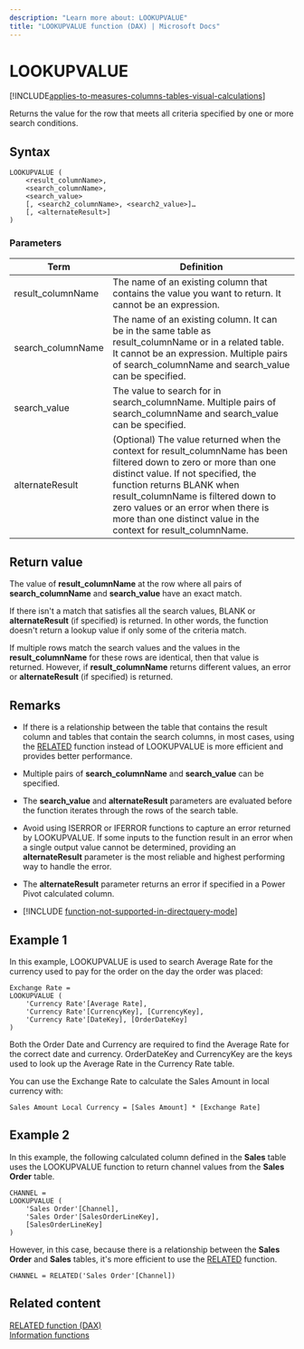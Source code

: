 ```yaml
---
description: "Learn more about: LOOKUPVALUE"
title: "LOOKUPVALUE function (DAX) | Microsoft Docs"
---
```

# LOOKUPVALUE

[!INCLUDE[applies-to-measures-columns-tables-visual-calculations](includes/applies-to-measures-columns-tables-visual-calculations.md)]

Returns the value for the row that meets all criteria specified by one or more search conditions.

## Syntax

```dax
LOOKUPVALUE (
    <result_columnName>,
    <search_columnName>,
    <search_value>
    [, <search2_columnName>, <search2_value>]…
    [, <alternateResult>]
)
```

### Parameters

|Term|Definition|
|--------|--------------|
| result_columnName  |  The name of an existing column that contains the value you want to return.  It cannot be an expression. |
| search_columnName  | The name of an existing column. It can be in the same table as result_columnName or in a related table. It cannot be an expression. Multiple pairs of search_columnName and search_value can be specified. |
| search_value | The value to search for in search_columnName. Multiple pairs of search_columnName and search_value can be specified. |
| alternateResult | (Optional) The value returned when the context for result_columnName has been filtered down to zero or more than one distinct value. If not specified, the function returns BLANK when result_columnName is filtered down to zero values or an error when there is more than one distinct value in the context for result_columnName. |

## Return value

The value of **result_columnName** at the row where all pairs of **search_columnName** and **search_value** have an exact match.

If there isn't a match that satisfies all the search values, BLANK or **alternateResult** (if specified) is returned. In other words, the function doesn't return a lookup value if only some of the criteria match.

If multiple rows match the search values and the values in the **result_columnName** for these rows are identical, then that value is returned. However, if **result_columnName** returns different values, an error or **alternateResult** (if specified) is returned.

## Remarks

- If there is a relationship between the table that contains the result column and tables that contain the search columns, in most cases, using the [RELATED](related-function-dax.md) function instead of LOOKUPVALUE is more efficient and provides better performance.

- Multiple pairs of **search_columnName** and **search_value** can be specified.

- The **search_value** and **alternateResult** parameters are evaluated before the function iterates through the rows of the search table.

- Avoid using ISERROR or IFERROR functions to capture an error returned by LOOKUPVALUE. If some inputs to the function result in an error when a single output value cannot be determined, providing an **alternateResult** parameter is the most reliable and highest performing way to handle the error.

- The **alternateResult** parameter returns an error if specified in a Power Pivot calculated column.

- [!INCLUDE [function-not-supported-in-directquery-mode](includes/function-not-supported-in-directquery-mode.md)]

## Example 1

In this example, LOOKUPVALUE is used to search Average Rate for the currency used to pay for the order on the day the order was placed:

```dax
Exchange Rate = 
LOOKUPVALUE (
    'Currency Rate'[Average Rate],
    'Currency Rate'[CurrencyKey], [CurrencyKey],
    'Currency Rate'[DateKey], [OrderDateKey]
)

```

Both the Order Date and Currency are required to find the Average Rate for the correct date and currency. OrderDateKey and CurrencyKey are the keys used to look up the Average Rate in the Currency Rate table.

You can use the Exchange Rate to calculate the Sales Amount in local currency with:

```dax
Sales Amount Local Currency = [Sales Amount] * [Exchange Rate]

```

## Example 2

In this example, the following calculated column defined in the **Sales** table uses the LOOKUPVALUE function to return channel values from the **Sales Order** table.

```dax
CHANNEL = 
LOOKUPVALUE (
    'Sales Order'[Channel],
    'Sales Order'[SalesOrderLineKey],
    [SalesOrderLineKey]
)

```

However, in this case, because there is a relationship between the **Sales Order** and **Sales** tables, it's more efficient to use the [RELATED](related-function-dax.md) function.

```dax
CHANNEL = RELATED('Sales Order'[Channel])
```

## Related content

[RELATED function (DAX)](related-function-dax.md)  
[Information functions](information-functions-dax.md)  
